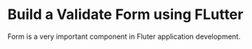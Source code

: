# Build a Validate Form using FLutter
 Form is a very important component in Fluter application development.
